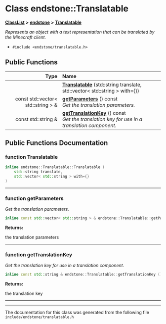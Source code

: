 

# Class endstone::Translatable



[**ClassList**](annotated.md) **>** [**endstone**](namespaceendstone.md) **>** [**Translatable**](classendstone_1_1Translatable.md)



_Represents an object with a text representation that can be translated by the Minecraft client._ 

* `#include <endstone/translatable.h>`





































## Public Functions

| Type | Name |
| ---: | :--- |
|   | [**Translatable**](#function-translatable) (std::string translate, std::vector&lt; std::string &gt; with={}) <br> |
|  const std::vector&lt; std::string &gt; & | [**getParameters**](#function-getparameters) () const<br>_Get the translation parameters._  |
|  const std::string & | [**getTranslationKey**](#function-gettranslationkey) () const<br>_Get the translation key for use in a translation component._  |




























## Public Functions Documentation




### function Translatable 

```C++
inline endstone::Translatable::Translatable (
    std::string translate,
    std::vector< std::string > with={}
) 
```




<hr>



### function getParameters 

_Get the translation parameters._ 
```C++
inline const std::vector< std::string > & endstone::Translatable::getParameters () const
```





**Returns:**

the translation parameters 





        

<hr>



### function getTranslationKey 

_Get the translation key for use in a translation component._ 
```C++
inline const std::string & endstone::Translatable::getTranslationKey () const
```





**Returns:**

the translation key 





        

<hr>

------------------------------
The documentation for this class was generated from the following file `include/endstone/translatable.h`

